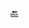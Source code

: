 


[🔙](https://github.com/Fepeder/PhD_Thesis_Data/tree/main/Chapter%202/TACTICAL%20LEVEL/RDM/After%20Fine%20Tuning/)
